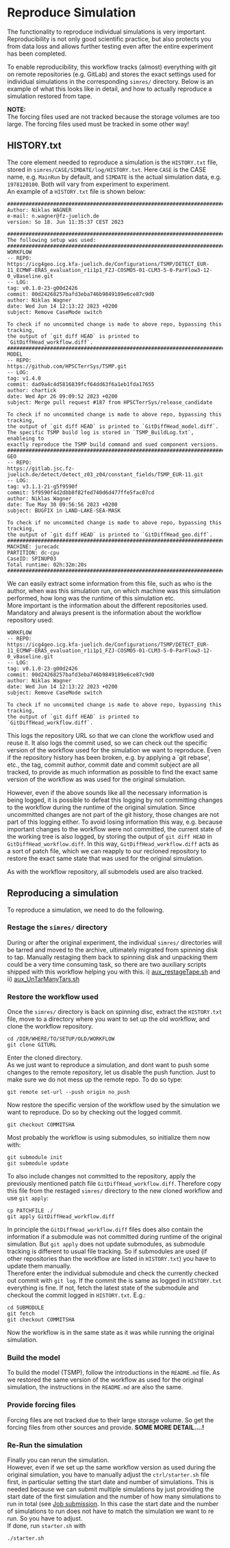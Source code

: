 # Reproduce Simulation

The functionality to reproduce individual simulations is very important. 
Reproducibility is not only good scientific practice, but also protects you from data loss and allows further testing even after the entire experiment has been completed.

To enable reproducibility, this workflow tracks (almost) everything with git on remote repositories (e.g. GitLab) and stores the exact settings used for individual simulations in the corresponding `simres/` directory. Below is an example of what this looks like in detail, and how to actually reproduce a simulation restored from tape.

**NOTE:**  
The forcing files used are not tracked because the storage volumes are too large. The forcing files used must be tracked in some other way!


## HISTORY.txt

The core element needed to reproduce a simulation is the `HISTORY.txt` file, stored in `simres/CASE/SIMDATE/log/HISTORY.txt`. Here `CASE` is the CASE name, e.g. `MainRun` by default, and `SIMDATE` is the actual simulation data, e.g. `1978120100`. Both will vary from experiment to experiment.   
An example of a `HISTORY.txt` file is shown below:
```
###############################################################################
Author: Niklas WAGNER
e-mail: n.wagner@fz-juelich.de
version: So 18. Jun 11:35:37 CEST 2023

###############################################################################
The following setup was used: 
###############################################################################
WORKFLOW 
-- REPO:
https://icg4geo.icg.kfa-juelich.de/Configurations/TSMP/DETECT_EUR-11_ECMWF-ERA5_evaluation_r1i1p1_FZJ-COSMO5-01-CLM3-5-0-ParFlow3-12-0_vBaseline.git
-- LOG: 
tag: v0.1.0-23-g00d2426
commit: 00d24268257bafd3eba746b9849189e6ce87c9d0
author: Niklas Wagner
date: Wed Jun 14 12:13:22 2023 +0200
subject: Remove CaseMode switch

To check if no uncommited change is made to above repo, bypassing this tracking,
the output of `git diff HEAD` is printed to `GitDiffHead_workflow.diff`.
###############################################################################
MODEL
-- REPO:
https://github.com/HPSCTerrSys/TSMP.git
-- LOG:
tag: v1.4.0
commit: dad9a4c4d5816839fcf64dd63f6a1eb1fda17655
author: chartick
date: Wed Apr 26 09:09:52 2023 +0200
subject: Merge pull request #187 from HPSCTerrSys/release_candidate

To check if no uncommited change is made to above repo, bypassing this tracking,
the output of `git diff HEAD` is printed to `GitDiffHead_model.diff`.
The specific TSMP build log is stored in `TSMP_BuildLog.txt`, enableing to 
exactly reproduce the TSMP build command and sued component versions.
###############################################################################
GEO
-- REPO:
https://gitlab.jsc.fz-juelich.de/detect/detect_z03_z04/constant_fields/TSMP_EUR-11.git
-- LOG:
tag: v3.1.1-21-g5f9590f
commit: 5f9590f4d2dbb8f82fed740d6d477ffe5fac07cd
author: Niklas Wagner
date: Tue May 30 09:56:56 2023 +0200
subject: BUGFIX in LAND-LAKE-SEA-MASK

To check if no uncommited change is made to above repo, bypassing this tracking,
the output of `git diff HEAD` is printed to `GitDiffHead_geo.diff`.
###############################################################################
MACHINE: jurecadc
PARTITION: dc-cpu
CaseID: SPINUP03
Total runtime: 02h:32m:20s
###############################################################################
```

We can easily extract some information from this file, such as who is the author, when was this simulation run, on which machine was this simulation performed, how long was the runtime of this simulation etc.    
More important is the information about the different repositories used. Mandatory and always present is the information about the workflow repository used:
```
WORKFLOW 
-- REPO:
https://icg4geo.icg.kfa-juelich.de/Configurations/TSMP/DETECT_EUR-11_ECMWF-ERA5_evaluation_r1i1p1_FZJ-COSMO5-01-CLM3-5-0-ParFlow3-12-0_vBaseline.git
-- LOG: 
tag: v0.1.0-23-g00d2426
commit: 00d24268257bafd3eba746b9849189e6ce87c9d0
author: Niklas Wagner
date: Wed Jun 14 12:13:22 2023 +0200
subject: Remove CaseMode switch

To check if no uncommited change is made to above repo, bypassing this tracking,
the output of `git diff HEAD` is printed to `GitDiffHead_workflow.diff`.
```
This logs the repository URL so that we can clone the workflow used and reuse it. It also logs the commit used, so we can check out the specific version of the workflow used for the simulation we want to reproduce. Even if the repository history has been broken, e.g. by applying a `git rebase', etc., the tag, commit author, commit date and commit subject are all tracked, to provide as much information as possible to find the exact same version of the workflow as was used for the original simulation.  

However, even if the above sounds like all the necessary information is being logged, it is possible to defeat this logging by not committing changes to the workflow during the runtime of the original simulation. Since uncommitted changes are not part of the git history, those changes are not part of this logging either. To avoid losing information this way, e.g. because important changes to the workflow were not committed, the current state of the working tree is also logged, by storing the output of `git diff HEAD` in `GitDiffHead_workflow.diff`. In this way, `GitDiffHead_workflow.diff` acts as a sort of patch file, which we can reapply to our recloned repository to restore the exact same state that was used for the original simulation.  

As with the workflow repository, all submodels used are also tracked.


## Reproducing a simulation

To reproduce a simulation, we need to do the following.


### Restage the `simres/` directory

During or after the original experiment, the individual `simres/` directories will be tarred and moved to the archive, ultimately migrated from spinning disk to tap. Manually restaging them back to spinning disk and unpacking them could be a very time consuming task, so there are two auxiliary scripts shipped with this workflow helping you with this. i) [aux_restageTape.sh](../auxiliaryscripts.md#aux_restagetapesh) and ii) [aux_UnTarManyTars.sh](../auxiliaryscripts.md#aux_untarmanytarssh)


### Restore the workflow used

Once the `simres/` directory is back on spinning disc, extract the `HISTORY.txt` file, move to a directory where you want to set up the old workflow, and clone the workflow repository.

```
cd /DIR/WHERE/TO/SETUP/OLD/WORKFLOW
git clone GITURL
```

Enter the cloned directory.    
As we just want to reproduce a simulation, and dont want to push some changes to the remote repository, let us disable the push function. Just to make sure we do not mess up the remote repo. To do so type:

```
git remote set-url --push origin no_push
```

Now restore the specific version of the workflow used by the simulation we want to reproduce. Do so by checking out the logged commit.

```
git checkout COMMITSHA 
```

Most probably the workflow is using submodules, so initialize them now with:

```
git submodule init 
git submodule update
```

To also include changes not committed to the repository, apply the previously mentioned patch file `GitDiffHead_workflow.diff`. Therefore copy this file from the restaged `simres/` directory to the new cloned workflow and use `git apply`:

```
cp PATCHFILE ./
git apply GitDiffHead_workflow.diff
```

In principle the `GitDiffHead_workflow.diff` files does also contain the information if a submodule was not committed during runtime of the original simulation. But `git apply` does not update submodules, as submodule tracking is different to usual file tracking. So if submodules are used (if other repositories than the workflow are listed in `HISTORY.txt`) you have to update them manually.   
Therefore enter the individual submodule and check the currently checked out commit with `git log`. If the commit the is same as logged in `HISTORY.txt` everything is fine. If not, fetch the latest state of the submodule and checkout the commit logged in `HISTORY.txt`. E.g.:

```
cd SUBMODULE
git fetch
git checkout COMMITSHA
```

Now the workflow is in the same state as it was while running the original simulation.


### Build the model

To build the model (TSMP), follow the introductions in the `README.md` file. As we restored the same version of the workflow as used for the original simulation, the instructions in the `README.md` are also the same.


### Provide forcing files

Forcing files are not tracked due to their large storage volume. So get the forcing files from other sources and provide. **SOME MORE DETAIL….!**


### Re-Run the simulation

Finally you can rerun the simulation.  
However, even if we set up the same workflow version as used during the original simulation, you have to manually adjust the `ctrl/starter.sh` file first, in particular setting the start date and number of simulations. This is needed because we can submit multiple simulations by just providing the start date of the first simulation and the number of how many simulations to run in total (see [Job submission](../jobsubmission.md#job-submission). In this case the start date and the number of simulations to run does not have to match the simulation we want to re run. So you have to adjust.    
If done, run `starter.sh` with

```
./starter.sh
```
